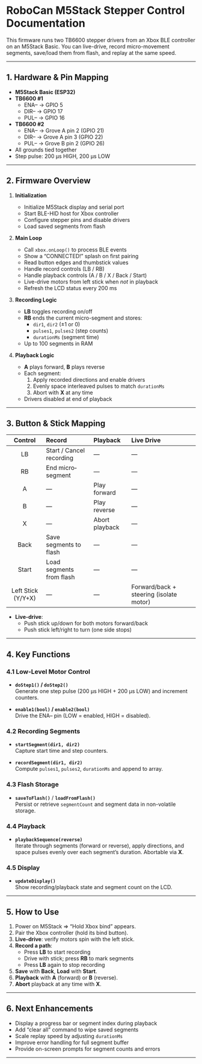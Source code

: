 # RoboCan M5Stack Stepper Control Documentation

This firmware runs two TB6600 stepper drivers from an Xbox BLE controller on an M5Stack Basic. You can live-drive, record micro-movement segments, save/load them from flash, and replay at the same speed.

---

## 1. Hardware & Pin Mapping

- **M5Stack Basic (ESP32)**  
- **TB6600 #1**  
  - ENA– → GPIO 5  
  - DIR– → GPIO 17  
  - PUL– → GPIO 16  
- **TB6600 #2**  
  - ENA– → Grove A pin 2 (GPIO 21)  
  - DIR– → Grove A pin 3 (GPIO 22)  
  - PUL– → Grove B pin 2 (GPIO 26)  
- All grounds tied together  
- Step pulse: 200 µs HIGH, 200 µs LOW

---

## 2. Firmware Overview

1. **Initialization**  
   - Initialize M5Stack display and serial port  
   - Start BLE-HID host for Xbox controller  
   - Configure stepper pins and disable drivers  
   - Load saved segments from flash  

2. **Main Loop**  
   - Call `xbox.onLoop()` to process BLE events  
   - Show a “CONNECTED!” splash on first pairing  
   - Read button edges and thumbstick values  
   - Handle record controls (LB / RB)  
   - Handle playback controls (A / B / X / Back / Start)  
   - Live-drive motors from left stick when _not_ in playback  
   - Refresh the LCD status every 200 ms  

3. **Recording Logic**  
   - **LB** toggles recording on/off  
   - **RB** ends the current micro-segment and stores:  
     - `dir1`, `dir2` (±1 or 0)  
     - `pulses1`, `pulses2` (step counts)  
     - `durationMs` (segment time)  
   - Up to 100 segments in RAM  

4. **Playback Logic**  
   - **A** plays forward, **B** plays reverse  
   - Each segment:  
     1. Apply recorded directions and enable drivers  
     2. Evenly space interleaved pulses to match `durationMs`  
     3. Abort with **X** at any time  
   - Drivers disabled at end of playback  

---

## 3. Button & Stick Mapping

| Control  | Record                  | Playback                  | Live Drive                               |
|:--------:|:------------------------|:--------------------------|:-----------------------------------------|
| LB       | Start / Cancel recording| —                         | —                                        |
| RB       | End micro‐segment       | —                         | —                                        |
| A        | —                       | Play forward              | —                                        |
| B        | —                       | Play reverse              | —                                        |
| X        | —                       | Abort playback            | —                                        |
| Back     | Save segments to flash  | —                         | —                                        |
| Start    | Load segments from flash| —                         | —                                        |
| Left Stick (Y/Y+X) | —            | —                         | Forward/back + steering (isolate motor) |

- **Live-drive**:  
  - Push stick up/down for both motors forward/back  
  - Push stick left/right to turn (one side stops)  

---

## 4. Key Functions

### 4.1 Low-Level Motor Control

- **`doStep1()` / `doStep2()`**  
  Generate one step pulse (200 µs HIGH + 200 µs LOW) and increment counters.

- **`enable1(bool)` / `enable2(bool)`**  
  Drive the ENA– pin (LOW = enabled, HIGH = disabled).

### 4.2 Recording Segments

- **`startSegment(dir1, dir2)`**  
  Capture start time and step counters.

- **`recordSegment(dir1, dir2)`**  
  Compute `pulses1`, `pulses2`, `durationMs` and append to array.

### 4.3 Flash Storage

- **`saveToFlash()`** / **`loadFromFlash()`**  
  Persist or retrieve `segmentCount` and segment data in non-volatile storage.

### 4.4 Playback

- **`playbackSequence(reverse)`**  
  Iterate through segments (forward or reverse), apply directions, and
  space pulses evenly over each segment’s duration. Abortable via **X**.

### 4.5 Display

- **`updateDisplay()`**  
  Show recording/playback state and segment count on the LCD.

---

## 5. How to Use

1. Power on M5Stack ⇒ “Hold Xbox bind” appears.  
2. Pair the Xbox controller (hold its bind button).  
3. **Live-drive**: verify motors spin with the left stick.  
4. **Record a path**:  
   - Press **LB** to start recording  
   - Drive with stick; press **RB** to mark segments  
   - Press **LB** again to stop recording  
5. **Save** with **Back**, **Load** with **Start**.  
6. **Playback** with **A** (forward) or **B** (reverse).  
7. **Abort** playback at any time with **X**.  

---

## 6. Next Enhancements

- Display a progress bar or segment index during playback  
- Add “clear all” command to wipe saved segments  
- Scale replay speed by adjusting `durationMs`  
- Improve error handling for full segment buffer  
- Provide on-screen prompts for segment counts and errors  

---
